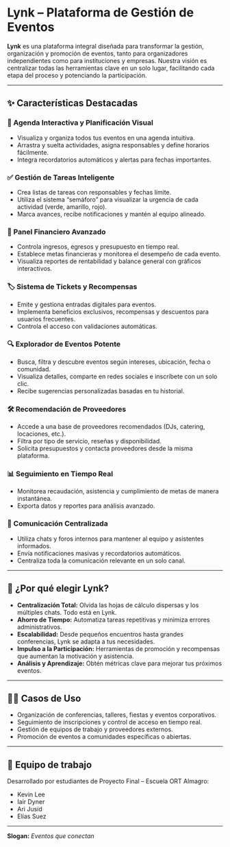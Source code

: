 # Lynk – Plataforma de Gestión de Eventos

**Lynk** es una plataforma integral diseñada para transformar la gestión, organización y promoción de eventos, tanto para organizadores independientes como para instituciones y empresas. Nuestra visión es centralizar todas las herramientas clave en un solo lugar, facilitando cada etapa del proceso y potenciando la participación.

---

## ✨ Características Destacadas

### 📅 Agenda Interactiva y Planificación Visual
- Visualiza y organiza todos tus eventos en una agenda intuitiva.
- Arrastra y suelta actividades, asigna responsables y define horarios fácilmente.
- Integra recordatorios automáticos y alertas para fechas importantes.

### ✅ Gestión de Tareas Inteligente
- Crea listas de tareas con responsables y fechas límite.
- Utiliza el sistema “semáforo” para visualizar la urgencia de cada actividad (verde, amarillo, rojo).
- Marca avances, recibe notificaciones y mantén al equipo alineado.

### 💸 Panel Financiero Avanzado
- Controla ingresos, egresos y presupuesto en tiempo real.
- Establece metas financieras y monitorea el desempeño de cada evento.
- Visualiza reportes de rentabilidad y balance general con gráficos interactivos.

### 🏷️ Sistema de Tickets y Recompensas
- Emite y gestiona entradas digitales para eventos.
- Implementa beneficios exclusivos, recompensas y descuentos para usuarios frecuentes.
- Controla el acceso con validaciones automáticas.

### 🔍 Explorador de Eventos Potente
- Busca, filtra y descubre eventos según intereses, ubicación, fecha o comunidad.
- Visualiza detalles, comparte en redes sociales e inscríbete con un solo clic.
- Recibe sugerencias personalizadas basadas en tu historial.

### 🛠️ Recomendación de Proveedores
- Accede a una base de proveedores recomendados (DJs, catering, locaciones, etc.).
- Filtra por tipo de servicio, reseñas y disponibilidad.
- Solicita presupuestos y contacta proveedores desde la misma plataforma.

### 📊 Seguimiento en Tiempo Real
- Monitorea recaudación, asistencia y cumplimiento de metas de manera instantánea.
- Exporta datos y reportes para análisis avanzado.

### 💬 Comunicación Centralizada
- Utiliza chats y foros internos para mantener al equipo y asistentes informados.
- Envía notificaciones masivas y recordatorios automáticos.
- Centraliza toda la comunicación relevante en un solo canal.

---

## 🎯 ¿Por qué elegir Lynk?

- **Centralización Total:** Olvida las hojas de cálculo dispersas y los múltiples chats. Todo está en Lynk.
- **Ahorro de Tiempo:** Automatiza tareas repetitivas y minimiza errores administrativos.
- **Escalabilidad:** Desde pequeños encuentros hasta grandes conferencias, Lynk se adapta a tus necesidades.
- **Impulso a la Participación:** Herramientas de promoción y recompensas que aumentan la motivación y asistencia.
- **Análisis y Aprendizaje:** Obtén métricas clave para mejorar tus próximos eventos.

---

## 🧑‍💻 Casos de Uso

- Organización de conferencias, talleres, fiestas y eventos corporativos.
- Seguimiento de inscripciones y control de acceso en tiempo real.
- Gestión de equipos de trabajo y proveedores externos.
- Promoción de eventos a comunidades específicas o abiertas.

---

## 👥 Equipo de trabajo

Desarrollado por estudiantes de Proyecto Final – Escuela ORT Almagro:

- Kevin Lee
- Iair Dyner
- Ari Jusid
- Elías Suez

---

**Slogan:** *Eventos que conectan*

